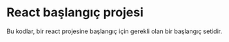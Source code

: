 # React başlangıç projesi

Bu kodlar, bir react projesine başlangıç için gerekli olan bir başlangıç setidir.